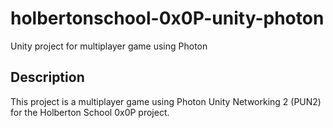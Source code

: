 # holbertonschool-0x0P-unity-photon
Unity project for multiplayer game using Photon

## Description
This project is a multiplayer game using Photon Unity Networking 2 (PUN2) for the Holberton School 0x0P project.
